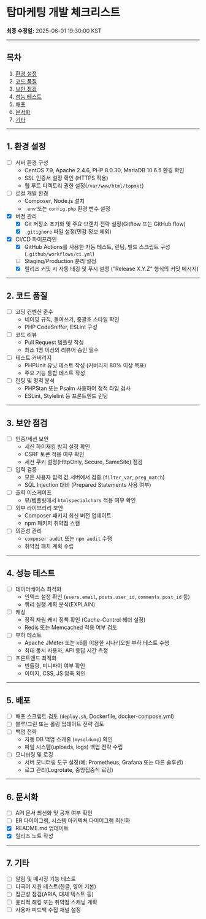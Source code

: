 # 탑마케팅 개발 체크리스트

**최종 수정일:** 2025-06-01 19:30:00 KST

---

## 목차
1. [환경 설정](#환경-설정)  
2. [코드 품질](#코드-품질)  
3. [보안 점검](#보안-점검)  
4. [성능 테스트](#성능-테스트)  
5. [배포](#배포)  
6. [문서화](#문서화)  
7. [기타](#기타)

---

## 1. 환경 설정
- [ ] 서버 환경 구성  
  - CentOS 7.9, Apache 2.4.6, PHP 8.0.30, MariaDB 10.6.5 환경 확인  
  - SSL 인증서 설정 확인 (HTTPS 적용)  
  - 웹 루트 디렉토리 권한 설정(`/var/www/html/topmkt`)  
- [ ] 로컬 개발 환경  
  - Composer, Node.js 설치  
  - `.env` 또는 `config.php` 환경 변수 설정  
- [x] 버전 관리  
  - [x] Git 저장소 초기화 및 주요 브랜치 전략 설정(Gitflow 또는 GitHub flow)  
  - [x] `.gitignore` 파일 설정(민감 정보 제외)  
- [x] CI/CD 파이프라인  
  - [x] GitHub Actions를 사용한 자동 테스트, 린팅, 빌드 스크립트 구성 (`.github/workflows/ci.yml`)  
  - [ ] Staging/Production 분리 설정  
  - [x] 릴리즈 커밋 시 자동 태깅 및 푸시 설정 ("Release X.Y.Z" 형식의 커밋 메시지)

---

## 2. 코드 품질
- [ ] 코딩 컨벤션 준수  
  - 네이밍 규칙, 들여쓰기, 중괄호 스타일 확인  
  - PHP CodeSniffer, ESLint 구성  
- [ ] 코드 리뷰  
  - Pull Request 템플릿 작성  
  - 최소 1명 이상의 리뷰어 승인 필수  
- [ ] 테스트 커버리지  
  - PHPUnit 유닛 테스트 작성 (커버리지 80% 이상 목표)  
  - 주요 기능 통합 테스트 작성  
- [ ] 린팅 및 정적 분석  
  - PHPStan 또는 Psalm 사용하여 정적 타입 검사  
  - ESLint, Stylelint 등 프론트엔드 린팅  

---

## 3. 보안 점검
- [ ] 인증/세션 보안  
  - 세션 하이재킹 방지 설정 확인  
  - CSRF 토큰 적용 여부 확인  
  - 세션 쿠키 설정(HttpOnly, Secure, SameSite) 점검  
- [ ] 입력 검증  
  - 모든 사용자 입력 값 서버에서 검증 (`filter_var`, `preg_match`)  
  - SQL Injection 대비 (Prepared Statements 사용 여부)  
- [ ] 출력 이스케이프  
  - 뷰/템플릿에서 `htmlspecialchars` 적용 여부 확인  
- [ ] 외부 라이브러리 보안  
  - Composer 패키지 최신 버전 업데이트  
  - npm 패키지 취약점 스캔  
- [ ] 의존성 관리  
  - `composer audit` 또는 `npm audit` 수행  
  - 취약점 패치 계획 수립  

---

## 4. 성능 테스트
- [ ] 데이터베이스 최적화  
  - 인덱스 설정 확인 (`users.email`, `posts.user_id`, `comments.post_id` 등)  
  - 쿼리 실행 계획 분석(EXPLAIN)  
- [ ] 캐싱  
  - 정적 자원 캐시 정책 확인 (Cache-Control 헤더 설정)  
  - Redis 또는 Memcached 적용 여부 검토  
- [ ] 부하 테스트  
  - Apache JMeter 또는 k6를 이용한 시나리오별 부하 테스트 수행  
  - 최대 동시 사용자, API 응답 시간 측정  
- [ ] 프론트엔드 최적화  
  - 번들링, 미니파이 여부 확인  
  - 이미지, CSS, JS 압축 확인  

---

## 5. 배포
- [ ] 배포 스크립트 검토 (`deploy.sh`, Dockerfile, docker-compose.yml)  
- [ ] 블루/그린 또는 롤링 업데이트 전략 검토  
- [ ] 백업 전략  
  - 자동 DB 백업 스케줄 (`mysqldump`) 확인  
  - 파일 시스템(uploads, logs) 백업 전략 수립  
- [ ] 모니터링 및 로깅  
  - 서버 모니터링 도구 설정(예: Prometheus, Grafana 또는 다른 솔루션)  
  - 로그 관리(Logrotate, 중앙집중식 로깅)  

---

## 6. 문서화
- [ ] API 문서 최신화 및 공개 여부 확인  
- [ ] ER 다이어그램, 시스템 아키텍처 다이어그램 최신화  
- [x] README.md 업데이트  
- [x] 릴리즈 노트 작성  

---

## 7. 기타
- [ ] 알림 및 메시징 기능 테스트  
- [ ] 다국어 지원 테스트(한글, 영어 기본)  
- [ ] 접근성 점검(ARIA, 대체 텍스트 등)  
- [ ] 윤리적 해킹 또는 취약점 스캐닝 계획  
- [ ] 사용자 피드백 수집 채널 설정  
